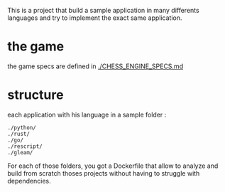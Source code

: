 This is a project that build a sample application in many differents languages and try to implement the exact same application.


# the game

the game specs are defined in [./CHESS_ENGINE_SPECS.md](./CHESS_ENGINE_SPECS.md)

# structure

each application with his language in a sample folder : 


	./python/
	./rust/
	./go/
	./rescript/
	./gleam/


For each of those folders, you got a Dockerfile that allow to analyze and build from scratch thoses projects without having to struggle with dependencies.